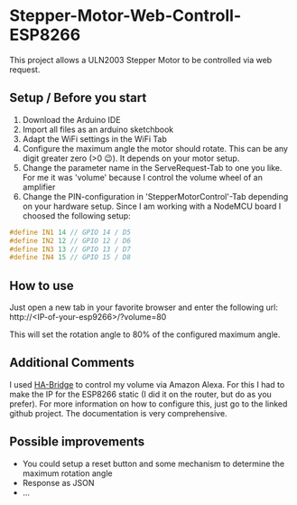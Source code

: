 # Stepper-Motor-Web-Controll-ESP8266
This project allows a ULN2003 Stepper Motor to be controlled via web request.

## Setup / Before you start
 1. Download the Arduino IDE
 2. Import all files as an arduino sketchbook
 3. Adapt the WiFi settings in the WiFi Tab
 4. Configure the maximum angle the motor should rotate. This can be any digit greater zero (>0 :wink:). It depends on your motor setup.
 5. Change the parameter name in the ServeRequest-Tab to one you like. For me it was 'volume' because I control the volume wheel of an amplifier
 6. Change the PIN-configuration in 'StepperMotorControl'-Tab depending on your hardware setup. Since I am working with a NodeMCU board I choosed the following setup: 
 ```c++
#define IN1 14 // GPIO 14 / D5
#define IN2 12 // GPIO 12 / D6
#define IN3 13 // GPIO 13 / D7
#define IN4 15 // GPIO 15 / D8
 ```

## How to use
Just open a new tab in your favorite browser and enter the following url:
http://\<IP-of-your-esp9266\>/?volume=80

This will set the rotation angle to 80% of the configured maximum angle.

## Additional Comments
  I used [HA-Bridge](https://github.com/bwssytems/ha-bridge) to control my volume via Amazon Alexa. For this I had to make the IP for the ESP8266 static (I did it on the router, but do as you prefer). For more information on how to configure this, just go to the linked github project. The documentation is very comprehensive.

## Possible improvements
  * You could setup a reset button and some mechanism to determine the maximum rotation angle
  * Response as JSON
  * ...